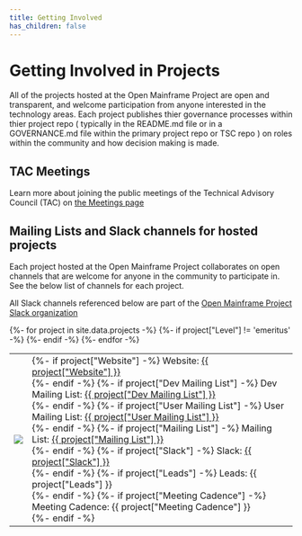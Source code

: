 ```yaml
---
title: Getting Involved
has_children: false
---
```


# Getting Involved in Projects

All of the projects hosted at the Open Mainframe Project are open and transparent, and welcome participation from anyone interested in the technology areas. Each project publishes thier governance processes within thier project repo ( typically in the README.md file or in a GOVERNANCE.md file within the primary project repo or TSC repo ) on roles within the community and how decision making is made.

## TAC Meetings

Learn more about joining the public meetings of the Technical Advisory Council (TAC) on [the Meetings page](https://tac.openmainframeproject.org/meetings)

## Mailing Lists and Slack channels for hosted projects

Each project hosted at the Open Mainframe Project collaborates on open channels that are welcome for anyone in the community to participate in. See the below list of channels for each project.

All Slack channels referenced below are part of the [Open Mainframe Project Slack organization](https://slack.openmainframeproject.org)

<table>
<tbody>
{%- for project in site.data.projects -%}
    {%- if project["Level"] != 'emeritus' -%}
    <tr>
        <td><img src="{{ project["Logo URL"] }}" /></td>
        <td>
            {%- if project["Website"] -%}
            Website: <a href="{{ project["Website"] }}">{{ project["Website"] }}</a><br />
            {%- endif -%}
            {%- if project["Dev Mailing List"] -%}
            Dev Mailing List: <a href="{{ project["Dev Mailing List"] }}">{{ project["Dev Mailing List"] }}</a><br />
            {%- endif -%}
            {%- if project["User Mailing List"] -%}
            User Mailing List: <a href="{{ project["User Mailing List"] }}">{{ project["User Mailing List"] }}</a><br />
            {%- endif -%}
            {%- if project["Mailing List"] -%}
            Mailing List: <a href="{{ project["Mailing List"] }}">{{ project["Mailing List"] }}</a><br />
            {%- endif -%}
            {%- if project["Slack"] -%}
            Slack: <a href="https://slack.openmainframeproject.org">{{ project["Slack"] }}</a><br />
            {%- endif -%}
            {%- if project["Leads"] -%}
            Leads: {{ project["Leads"] }}<br />
            {%- endif -%}
            {%- if project["Meeting Cadence"] -%}
            Meeting Cadence: {{ project["Meeting Cadence"] }}<br />
            {%- endif -%}
        </td>
    </tr>
    {%- endif -%}
{%- endfor -%}
</tbody>
</table>
